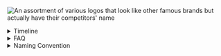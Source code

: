 ![An assortment of various logos that look like other famous brands but actually have their competitors' name](https://repository-images.githubusercontent.com/765213285/cb859884-eeb2-462a-a50c-8976873d4cb4)

<details>
<summary>
Timeline
</summary>

- May 2019: @samdbeckham's legendary javascript-java sticker ([website](https://samdbeckham.gitlab.io/javascript_sticker/)) ([tweet](https://twitter.com/samdbeckham/status/1129722966118457344))
- Aug 2019: @mkrl's misbrand repo ([repo](https://github.com/mkrl/misbrands))
- May 2022: @ohmyhub's fork ([repo](https://github.com/ohmyhub/misbrands))
- Feb 2024: @pReya's fork ([repo](https://github.com/pReya/cursed-programming-stickers))
- Mar 2024: This fork!

</details>

<details>
<summary>
FAQ
</summary>

### Can I print these?
Of course, that's why those are here.

### Can I buy these?
Yes, you can! Not from me, but from any custom sticker vendor of your choice.

### Will there be more?
This is a fork of the original repo that hadn't been updated in some time. I'm
working on adding new logos that were submitted as pull requests to the original
repo.

### How do I make a misbrand?
To make a misbrand, choose two existing brands. Generally the fanbase for the
brands have as much overlap (eg: Rust & Golang) and/or contention (eg: Vim & VSCode)
as possible or the brands have similar market niches (eg: OpenVPN & NordVPN).

Once the two victum brands are chosen. Take the style (eg: theme/design) of one
brand and join it with the text of the other brand. Viola!

Check the FAQ for more resources on DIY-ing a misbrand

### How do I find images/logos for brands?
- Look for the 'Press' or 'Media' section on the website, there will usually be assets that make a good starting place
- Search the codebase for `svg`

### How do I create an svg?

If you don't know where to start, use Inkscape ([website](https://inkscape.org))
([gitlab](https://gitlab.com/inkscape/inkscape)). There are tutorials and resources
online, just search for 'How do I do XYZ in inkscape?'

### I have a misbrand. How do I contribute?
There are two ways to submit a misbrand:

- Issue: Create an issue on this repo with the image!
- Pull Request: Click the fork button, add the image to your copy of this repo, go to 'Pull Requests' and click 'New pull requests'
    - Please follow the file and commit conventions below

</details>

<details>
<summary>
Naming Convention
</summary>

There are two naming conventions:
- One for files to make them easier to find and understand
- One for submitting images you didn't create

### Files

For all the images, our convention is
- `{text}-{style}.svg`

Example: The text says python in the logo style of php. `python-php.svg`

If there is a file with that name already existing simply add a dash and a
number starting with 02 and incrementing up from there.

Example: You submit a misbrand that says emacs in the style of the vim,
there is already an `emacs-vim.svg` in the repo. Name your file `emacs-vim-02.svg`.

### Commits

- If you created the image, do whatever you want for the commit message!
- If you are adding an image you didn't create, structure the message like so:
    - `{text} in the style of {style} (credit @{user}) <{url}>`
    - Where `{user}` is the user who created the image
    - And `{url}` is the repo/website the image came from

</details>

